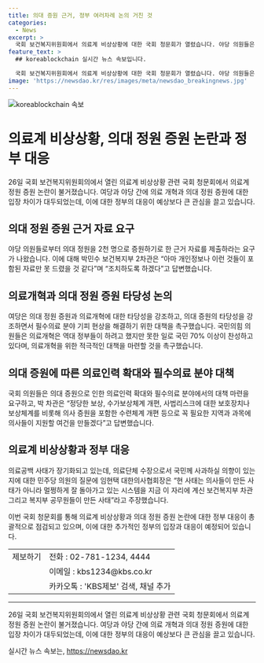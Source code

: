 ```yaml
---
title: 의대 증원 근거, 정부 여러차례 논의 거친 것
categories:
  - News
excerpt: >
  국회 보건복지위원회에서 의료계 비상상황에 대한 국회 청문회가 열렸습니다. 야당 의원들은 의대 정원을 2천 명으로 증원한 근거 자료를 정부에 요구했고, 여당은 의대 정원 증원과 의료개혁의 정당성을 강조했습니다. 박 차관은 자료는 개인정보 등으로 제출이 어려워 보완할 것이라고 밝혔고, 여당 의원들은 필수의료 분야 기피 현상 해결을 촉구했습니다. 국민의힘 의원들은 의료개혁과 의사 증원을 논의하며 대책을 제안했습니다. 대한의사협회장은 의료공백 사태는 보건복지부와 공무원이 만든 것이라 주장했습니다.
feature_text: >
  ## koreablockchain 실시간 뉴스 속보입니다.

  국회 보건복지위원회에서 의료계 비상상황에 대한 국회 청문회가 열렸습니다. 야당 의원들은 의대 정원을 2천 명으로 증원한 근거 자료를 정부에 요구했고, 여당은 의대 정원 증원과 의료개혁의 정당성을 강조했습니다. 박 차관은 자료는 개인정보 등으로 제출이 어려워 보완할 것이라고 밝혔고, 여당 의원들은 필수의료 분야 기피 현상 해결을 촉구했습니다. 국민의힘 의원들은 의료개혁과 의사 증원을 논의하며 대책을 제안했습니다. 대한의사협회장은 의료공백 사태는 보건복지부와 공무원이 만든 것이라 주장했습니다.
image: 'https://newsdao.kr/res/images/meta/newsdao_breakingnews.jpg'
---
```


<p><img src="https://newsdao.kr/res/images/meta/newsdao_breakingnews.jpg" alt="koreablockchain 속보" /></p>

<h1>의료계 비상상황, 의대 정원 증원 논란과 정부 대응</h1>

<p data-ke-size="size16">26일 국회 보건복지위원회의에서 열린 의료계 비상상황 관련 국회 청문회에서 의료계 정원 증원 논란이 불거졌습니다. 여당과 야당 간에 의료 개혁과 의대 정원 증원에 대한 입장 차이가 대두되었는데, 이에 대한 정부의 대응이 예상보다 큰 관심을 끌고 있습니다.</p>

<h2 data-ke-size="size26">의대 정원 증원 근거 자료 요구</h2>

<p>야당 의원들로부터 의대 정원을 2천 명으로 증원하기로 한 근거 자료를 제출하라는 요구가 나왔습니다. 이에 대해 박민수 보건복지부 2차관은 “아마 개인정보나 이런 것들이 포함된 자료만 못 드렸을 것 같다”며 “조치하도록 하겠다”고 답변했습니다.</p>

<h2 data-ke-size="size26">의료개혁과 의대 정원 증원 타당성 논의</h2>

<p>여당은 의대 정원 증원과 의료개혁에 대한 타당성을 강조하고, 의대 증원의 타당성을 강조하면서 필수의료 분야 기피 현상을 해결하기 위한 대책을 촉구했습니다. 국민의힘 의원들은 의료개혁은 역대 정부들이 하려고 했지만 못한 일로 국민 70% 이상이 찬성하고 있다며, 의료개혁을 위한 적극적인 대책을 마련할 것을 촉구했습니다.</p>

<h2 data-ke-size="size26">의대 증원에 따른 의료인력 확대와 필수의료 분야 대책</h2>

<p>국회 의원들은 의대 증원으로 인한 의료인력 확대와 필수의료 분야에서의 대책 마련을 요구하고, 박 차관은 “정당한 보상, 수가보상체계 개편, 사법리스크에 대한 보호장치나 보상체계를 비롯해 의사 증원을 포함한 수련체계 개편 등으로 꼭 필요한 지역과 과목에 의사들이 지원할 여건을 만들겠다”고 답변했습니다.</p>

<h2 data-ke-size="size26">의료계 비상상황과 정부 대응</h2>

<p>의료공백 사태가 장기화되고 있는데, 의료단체 수장으로서 국민께 사과하실 의향이 있는지에 대한 민주당 의원의 질문에 임현택 대한의사협회장은 “현 사태는 의사들이 만든 사태가 아니라 멀쩡하게 잘 돌아가고 있는 시스템을 지금 이 자리에 계신 보건복지부 차관 그리고 복지부 공무원들이 만든 사태”라고 주장했습니다.</p>

<p>이번 국회 청문회를 통해 의료계 비상상황과 의대 정원 증원 논란에 대한 정부 대응이 총괄적으로 점검되고 있으며, 이에 대한 추가적인 정부의 입장과 대응이 예정되어 있습니다.</p>

<table>
    <tr>
        <td>제보하기</td>
        <td>전화 : 02-781-1234, 4444</td>
    </tr>
    <tr>
        <td></td>
        <td>이메일 : kbs1234@kbs.co.kr</td>
    </tr>
    <tr>
        <td></td>
        <td>카카오톡 : 'KBS제보' 검색, 채널 추가</td>
    </tr>
</table>

<hr>

<p data-ke-size="size16">26일 국회 보건복지위원회의에서 열린 의료계 비상상황 관련 국회 청문회에서 의료계 정원 증원 논란이 불거졌습니다. 여당과 야당 간에 의료 개혁과 의대 정원 증원에 대한 입장 차이가 대두되었는데, 이에 대한 정부의 대응이 예상보다 큰 관심을 끌고 있습니다.</p>
실시간 뉴스 속보는, <a href="https://newsdao.kr" rel="dofollow">https://newsdao.kr</a>


